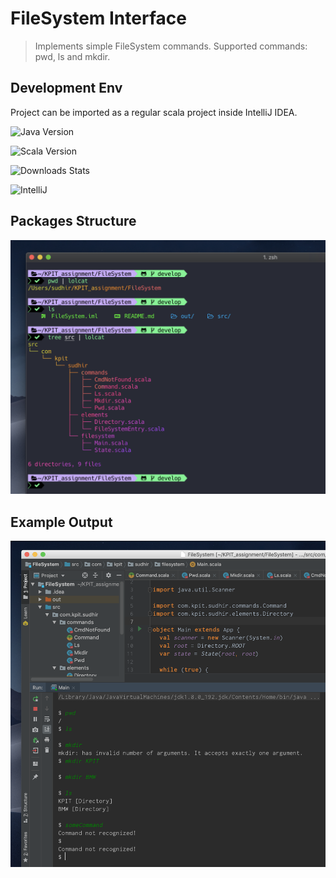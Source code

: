 # FileSystem Interface
> Implements simple FileSystem commands. Supported commands: pwd, ls and mkdir.

## Development Env

Project can be imported as a regular scala project inside IntelliJ IDEA.

![Java Version][java-image]

![Scala Version][scala-image]

![Downloads Stats][macos-image]

![IntelliJ][intellij-image]

## Packages Structure

![](doc-images/packages.png)

## Example Output

![](doc-images/output.png)


<!-- Markdown link & img dfn's -->
[scala-image]: https://img.shields.io/badge/Scala%20SDK-V%202.11.12-orange.svg
[intellij-image]: https://img.shields.io/badge/IntelliJ%20IDEA-IDEA%202018.3.2%20(Community%20Edition)-orange.svg
[macos-image]: https://img.shields.io/badge/macOS%20Mojave-V%2010.14.2-orange.svg
[java-image]: https://img.shields.io/badge/Java%20SDK-V%201.8-orange.svg
